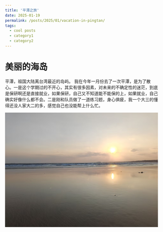 ```yaml
---
title: '平潭之旅'
date: 2025-01-19
permalink: /posts/2025/01/vacation-in-pingtan/
tags:
  - cool posts
  - category1
  - category2
---
```


美丽的海岛
=====
平潭，祖国大陆离台湾最近的岛屿。
我在今年一月份去了一次平潭，是为了散心。一是这个学期过的不开心，其实有很多因素，对未来的不确定性的迷茫，到底是保研啊还是直接就业，如果保研，自己又不知道能不能保的上，如果就业，自己确实好像什么都不会。二是刚和队员做了一道练习题，身心俱疲，我一个大三的懂得还没人家大二的多，感觉自己也没能帮上什么忙。

![平潭日出](/images/pingtan4.jpg)